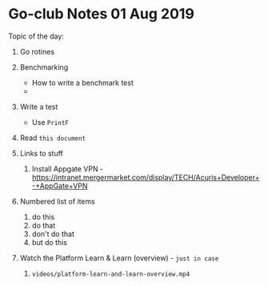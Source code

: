 Go-club Notes 01 Aug 2019
====================

Topic of the day:

 1. Go rotines
 2. Benchmarking
    - How to write a benchmark test
    - 
 3. Write a test
    - Use `PrintF` 
 4. Read `this document`

 5.  Links to stuff 
     1.  Install Appgate VPN - https://intranet.mergermarket.com/display/TECH/Acuris+Developer+-+AppGate+VPN
 6.  Numbered list of items 
     1.  do this
     2.  do that
     3.  don't do that
     4.  but do this
 7.  Watch the Platform Learn & Learn (overview) - `just in case`
     1.  `videos/platform-learn-and-learn-overview.mp4`